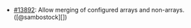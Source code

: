 * [#13892](https://github.com/rubocop/rubocop/pull/13892): Allow merging of configured arrays and non-arrays. ([@sambostock][])

